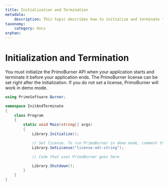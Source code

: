 ```yaml
---
title: Initialization and Termination
metadata:
    description: This topic describes how to initialize and terminate the PrimoBurner API.
taxonomy:
    category: docs
orphan:
---
```


# Initialization and Termination

You must initialize the PrimoBurner API when your application starts and terminate it before your application ends. The PrimoBurner license can be set right after the initialization. If you do not set a license, PrimoBurner will work in demo mode.

``` csharp 
using PrimoSoftware.Burner;

namespace InitAndTerminate
{
    class Program
    {
        static void Main(string[] args)
        {
            Library.Initialize();

            // Set license. To run PrimoBurner in demo mode, comment the next line out
            Library.SetLicense("license-xml-string");

            // Code that uses PrimoBurner goes here

            Library.Shutdown();
        }
    }
}
```
